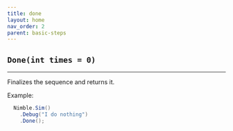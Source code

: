 ```yaml
---
title: done
layout: home
nav_order: 2
parent: basic-steps
---
```


## `Done(int times = 0)`

---

Finalizes the sequence and returns it.

Example:

```csharp
  Nimble.Sim()
    .Debug("I do nothing")
    .Done();
```